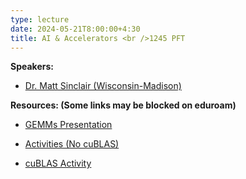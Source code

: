 ```yaml
---
type: lecture
date: 2024-05-21T8:00:00+4:30
title: AI & Accelerators <br />1245 PFT
---
```

**Speakers:**
- [Dr. Matt Sinclair (Wisconsin-Madison)](https://pages.cs.wisc.edu/~sinclair/)

**Resources: (Some links may be blocked on eduroam)**
- [GEMMs Presentation](https://pages.cs.wisc.edu/~sinclair/presentations/msinclair-lsu-gemms.pdf)

- [Activities (No cuBLAS)](https://pages.cs.wisc.edu/~sinclair/lsu/)

- [cuBLAS Activity](https://pages.cs.wisc.edu/~sinclair/lsu/cublas/gpu_variability_sc22_artifact/sec4bc_sgemm_nvidia/)
